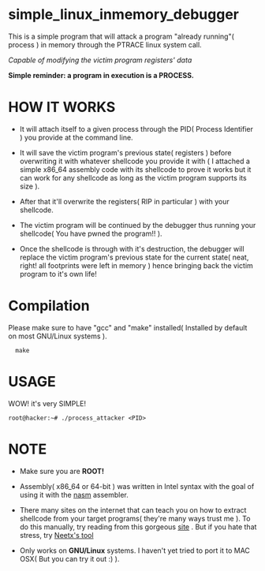 # simple_linux_inmemory_debugger
This is a simple program that will attack a program "already running"( process ) in memory through the PTRACE linux system call.

_Capable of modifying the victim program registers' data_

**Simple reminder: a program in execution is a PROCESS.**

# HOW IT WORKS
- It will attach itself to a given process through the PID( Process Identifier ) you provide at the command line.

- It will save the victim program's previous state( registers ) before overwriting it with whatever shellcode you provide it with
( I attached a simple x86_64 assembly code with its shellcode to prove it works but it can work for any shellcode as long as the victim program supports its size ).

- After that it'll overwrite the registers( RIP in particular ) with your shellcode.

- The victim program will be continued by the debugger thus running your shellcode( You have pwned the program!! ).

- Once the shellcode is through with it's destruction, the debugger will replace the victim program's previous state for the current state( neat, right! all footprints were left in memory ) hence bringing back the 
victim program to it's own life!

# Compilation
Please make sure to have "gcc" and "make" installed( Installed by default on most GNU/Linux systems ).
      
      make

# USAGE
WOW! it's very SIMPLE!

    root@hacker:~# ./process_attacker <PID>

# NOTE
- Make sure you are **ROOT!**
- Assembly( x86_64 or 64-bit ) was written in Intel syntax with the goal of using it with the [nasm](https://www.nasm.us/pub/nasm/releasebuilds/2.15.05/) assembler.

- There many sites on the internet that can teach you on how to extract shellcode from your target programs( they're many ways trust me ). To do this manually, try reading from this gorgeous [site](http://security.cs.pub.ro/hexcellents/wiki/kb/exploiting/shellcode-walkthrough#getting-a-binary-and-byte-string-shellcode) . But if you hate that stress, try [Neetx's tool](https://github.com/Neetx/Shellcode-Extractor)

- Only works on **GNU/Linux** systems. I haven't yet tried to port it to MAC OSX( But you can try it out :) ). 
